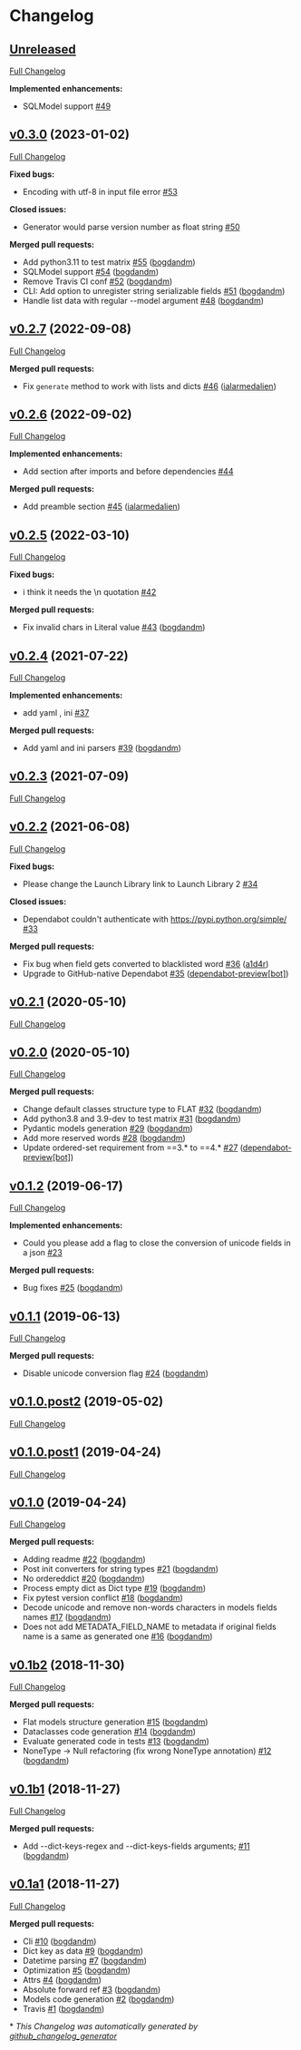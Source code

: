 # Changelog

## [Unreleased](https://github.com/bogdandm/json2python-models/tree/HEAD)

[Full Changelog](https://github.com/bogdandm/json2python-models/compare/v0.3.0...HEAD)

**Implemented enhancements:**

- SQLModel support [\#49](https://github.com/bogdandm/json2python-models/issues/49)

## [v0.3.0](https://github.com/bogdandm/json2python-models/tree/v0.3.0) (2023-01-02)

[Full Changelog](https://github.com/bogdandm/json2python-models/compare/v0.2.7...v0.3.0)

**Fixed bugs:**

- Encoding with utf-8 in input file error [\#53](https://github.com/bogdandm/json2python-models/issues/53)

**Closed issues:**

- Generator would parse version number as float string [\#50](https://github.com/bogdandm/json2python-models/issues/50)

**Merged pull requests:**

- Add python3.11 to test matrix [\#55](https://github.com/bogdandm/json2python-models/pull/55) ([bogdandm](https://github.com/bogdandm))
- SQLModel support [\#54](https://github.com/bogdandm/json2python-models/pull/54) ([bogdandm](https://github.com/bogdandm))
- Remove Travis CI conf [\#52](https://github.com/bogdandm/json2python-models/pull/52) ([bogdandm](https://github.com/bogdandm))
- CLI: Add option to unregister string serializable fields [\#51](https://github.com/bogdandm/json2python-models/pull/51) ([bogdandm](https://github.com/bogdandm))
- Handle list data with regular --model argument [\#48](https://github.com/bogdandm/json2python-models/pull/48) ([bogdandm](https://github.com/bogdandm))

## [v0.2.7](https://github.com/bogdandm/json2python-models/tree/v0.2.7) (2022-09-08)

[Full Changelog](https://github.com/bogdandm/json2python-models/compare/v0.2.6...v0.2.7)

**Merged pull requests:**

- Fix `generate` method to work with lists and dicts [\#46](https://github.com/bogdandm/json2python-models/pull/46) ([ialarmedalien](https://github.com/ialarmedalien))

## [v0.2.6](https://github.com/bogdandm/json2python-models/tree/v0.2.6) (2022-09-02)

[Full Changelog](https://github.com/bogdandm/json2python-models/compare/v0.2.5...v0.2.6)

**Implemented enhancements:**

- Add section after imports and before dependencies [\#44](https://github.com/bogdandm/json2python-models/issues/44)

**Merged pull requests:**

- Add preamble section [\#45](https://github.com/bogdandm/json2python-models/pull/45) ([ialarmedalien](https://github.com/ialarmedalien))

## [v0.2.5](https://github.com/bogdandm/json2python-models/tree/v0.2.5) (2022-03-10)

[Full Changelog](https://github.com/bogdandm/json2python-models/compare/v0.2.4...v0.2.5)

**Fixed bugs:**

- i think it needs the \n quotation [\#42](https://github.com/bogdandm/json2python-models/issues/42)

**Merged pull requests:**

- Fix invalid chars in Literal value [\#43](https://github.com/bogdandm/json2python-models/pull/43) ([bogdandm](https://github.com/bogdandm))

## [v0.2.4](https://github.com/bogdandm/json2python-models/tree/v0.2.4) (2021-07-22)

[Full Changelog](https://github.com/bogdandm/json2python-models/compare/v0.2.3...v0.2.4)

**Implemented enhancements:**

- add yaml , ini [\#37](https://github.com/bogdandm/json2python-models/issues/37)

**Merged pull requests:**

- Add yaml and ini parsers [\#39](https://github.com/bogdandm/json2python-models/pull/39) ([bogdandm](https://github.com/bogdandm))

## [v0.2.3](https://github.com/bogdandm/json2python-models/tree/v0.2.3) (2021-07-09)

[Full Changelog](https://github.com/bogdandm/json2python-models/compare/v0.2.2...v0.2.3)

## [v0.2.2](https://github.com/bogdandm/json2python-models/tree/v0.2.2) (2021-06-08)

[Full Changelog](https://github.com/bogdandm/json2python-models/compare/v0.2.1...v0.2.2)

**Fixed bugs:**

- Please change the Launch Library link to Launch Library 2 [\#34](https://github.com/bogdandm/json2python-models/issues/34)

**Closed issues:**

- Dependabot couldn't authenticate with https://pypi.python.org/simple/ [\#33](https://github.com/bogdandm/json2python-models/issues/33)

**Merged pull requests:**

- Fix bug when field gets converted to blacklisted word [\#36](https://github.com/bogdandm/json2python-models/pull/36) ([a1d4r](https://github.com/a1d4r))
- Upgrade to GitHub-native Dependabot [\#35](https://github.com/bogdandm/json2python-models/pull/35) ([dependabot-preview[bot]](https://github.com/apps/dependabot-preview))

## [v0.2.1](https://github.com/bogdandm/json2python-models/tree/v0.2.1) (2020-05-10)

[Full Changelog](https://github.com/bogdandm/json2python-models/compare/v0.2.0...v0.2.1)

## [v0.2.0](https://github.com/bogdandm/json2python-models/tree/v0.2.0) (2020-05-10)

[Full Changelog](https://github.com/bogdandm/json2python-models/compare/v0.1.2...v0.2.0)

**Merged pull requests:**

- Change default classes structure type to FLAT [\#32](https://github.com/bogdandm/json2python-models/pull/32) ([bogdandm](https://github.com/bogdandm))
- Add python3.8 and 3.9-dev to test matrix [\#31](https://github.com/bogdandm/json2python-models/pull/31) ([bogdandm](https://github.com/bogdandm))
- Pydantic models generation [\#29](https://github.com/bogdandm/json2python-models/pull/29) ([bogdandm](https://github.com/bogdandm))
- Add more reserved words [\#28](https://github.com/bogdandm/json2python-models/pull/28) ([bogdandm](https://github.com/bogdandm))
- Update ordered-set requirement from ==3.\* to ==4.\* [\#27](https://github.com/bogdandm/json2python-models/pull/27) ([dependabot-preview[bot]](https://github.com/apps/dependabot-preview))

## [v0.1.2](https://github.com/bogdandm/json2python-models/tree/v0.1.2) (2019-06-17)

[Full Changelog](https://github.com/bogdandm/json2python-models/compare/v0.1.1...v0.1.2)

**Implemented enhancements:**

- Could you please add a flag to close the conversion of unicode fields in a json [\#23](https://github.com/bogdandm/json2python-models/issues/23)

**Merged pull requests:**

- Bug fixes [\#25](https://github.com/bogdandm/json2python-models/pull/25) ([bogdandm](https://github.com/bogdandm))

## [v0.1.1](https://github.com/bogdandm/json2python-models/tree/v0.1.1) (2019-06-13)

[Full Changelog](https://github.com/bogdandm/json2python-models/compare/v0.1.0.post2...v0.1.1)

**Merged pull requests:**

- Disable unicode conversion flag [\#24](https://github.com/bogdandm/json2python-models/pull/24) ([bogdandm](https://github.com/bogdandm))

## [v0.1.0.post2](https://github.com/bogdandm/json2python-models/tree/v0.1.0.post2) (2019-05-02)

[Full Changelog](https://github.com/bogdandm/json2python-models/compare/v0.1.0.post1...v0.1.0.post2)

## [v0.1.0.post1](https://github.com/bogdandm/json2python-models/tree/v0.1.0.post1) (2019-04-24)

[Full Changelog](https://github.com/bogdandm/json2python-models/compare/v0.1.0...v0.1.0.post1)

## [v0.1.0](https://github.com/bogdandm/json2python-models/tree/v0.1.0) (2019-04-24)

[Full Changelog](https://github.com/bogdandm/json2python-models/compare/v0.1b2...v0.1.0)

**Merged pull requests:**

- Adding readme [\#22](https://github.com/bogdandm/json2python-models/pull/22) ([bogdandm](https://github.com/bogdandm))
- Post init converters for string types [\#21](https://github.com/bogdandm/json2python-models/pull/21) ([bogdandm](https://github.com/bogdandm))
- No ordereddict [\#20](https://github.com/bogdandm/json2python-models/pull/20) ([bogdandm](https://github.com/bogdandm))
- Process empty dict as Dict type [\#19](https://github.com/bogdandm/json2python-models/pull/19) ([bogdandm](https://github.com/bogdandm))
- Fix pytest version conflict [\#18](https://github.com/bogdandm/json2python-models/pull/18) ([bogdandm](https://github.com/bogdandm))
- Decode unicode and remove non-words characters in models fields names [\#17](https://github.com/bogdandm/json2python-models/pull/17) ([bogdandm](https://github.com/bogdandm))
- Does not add METADATA\_FIELD\_NAME to metadata if original fields name is a same as generated one [\#16](https://github.com/bogdandm/json2python-models/pull/16) ([bogdandm](https://github.com/bogdandm))

## [v0.1b2](https://github.com/bogdandm/json2python-models/tree/v0.1b2) (2018-11-30)

[Full Changelog](https://github.com/bogdandm/json2python-models/compare/v0.1b1...v0.1b2)

**Merged pull requests:**

- Flat models structure generation [\#15](https://github.com/bogdandm/json2python-models/pull/15) ([bogdandm](https://github.com/bogdandm))
- Dataclasses code generation [\#14](https://github.com/bogdandm/json2python-models/pull/14) ([bogdandm](https://github.com/bogdandm))
- Evaluate generated code in tests [\#13](https://github.com/bogdandm/json2python-models/pull/13) ([bogdandm](https://github.com/bogdandm))
- NoneType -\> Null refactoring \(fix wrong NoneType annotation\) [\#12](https://github.com/bogdandm/json2python-models/pull/12) ([bogdandm](https://github.com/bogdandm))

## [v0.1b1](https://github.com/bogdandm/json2python-models/tree/v0.1b1) (2018-11-27)

[Full Changelog](https://github.com/bogdandm/json2python-models/compare/v0.1a1...v0.1b1)

**Merged pull requests:**

- Add --dict-keys-regex and --dict-keys-fields arguments; [\#11](https://github.com/bogdandm/json2python-models/pull/11) ([bogdandm](https://github.com/bogdandm))

## [v0.1a1](https://github.com/bogdandm/json2python-models/tree/v0.1a1) (2018-11-27)

[Full Changelog](https://github.com/bogdandm/json2python-models/compare/d09cb8431e97c47cc248a45047c2c0047f3d0e67...v0.1a1)

**Merged pull requests:**

- Cli [\#10](https://github.com/bogdandm/json2python-models/pull/10) ([bogdandm](https://github.com/bogdandm))
- Dict key as data [\#9](https://github.com/bogdandm/json2python-models/pull/9) ([bogdandm](https://github.com/bogdandm))
- Datetime parsing [\#7](https://github.com/bogdandm/json2python-models/pull/7) ([bogdandm](https://github.com/bogdandm))
- Optimization [\#5](https://github.com/bogdandm/json2python-models/pull/5) ([bogdandm](https://github.com/bogdandm))
- Attrs [\#4](https://github.com/bogdandm/json2python-models/pull/4) ([bogdandm](https://github.com/bogdandm))
- Absolute forward ref [\#3](https://github.com/bogdandm/json2python-models/pull/3) ([bogdandm](https://github.com/bogdandm))
- Models code generation [\#2](https://github.com/bogdandm/json2python-models/pull/2) ([bogdandm](https://github.com/bogdandm))
- Travis [\#1](https://github.com/bogdandm/json2python-models/pull/1) ([bogdandm](https://github.com/bogdandm))



\* *This Changelog was automatically generated by [github_changelog_generator](https://github.com/github-changelog-generator/github-changelog-generator)*

